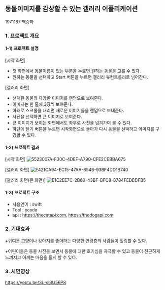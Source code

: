 ## 동물이미지를 감상할 수 있는 갤러리 어플리케이션

1971187 백승하

### 1. 프로젝트 개요

#### 1-1) 프로젝트 설명

[시작 화면]
+ 첫 화면에서 동물이름이 있는 부분을 누르면 원하는 동물을 고를 수 있다.
+ 원하는 동물을 선택하고 Start 버튼을 누르면 갤러리 뷰컨트롤러로 넘어간다.

[갤러리 화면]
+ 선택한 동물의 다양한 이미지를 랜덤으로 보여준다.
+ 이미지는 한 줄에 3장씩 보여준다.
+ 아래로 스크롤을 내리면 새로운 이미지들을 랜덤으로 보내준다.
+ 사진을 선택하면 큰 이미지로 보여준다.
+ 큰 이미지가 보이는 화면에서도 좌우로 사진을 넘겨가며 볼 수 있다.
+ 하단에 닫기 버튼을 누르면 시작화면으로 돌아가 다시 동물을 선택하고 이미지를 구경할 수 있다.

#### 1-2) 프로젝트 결과
[시작 화면]
![5523007A-F30C-4DEF-A790-CFE2CEBBA675](https://github.com/tisu5827/BSH_Ios_Project/assets/150587760/84fa0bf2-1939-4a86-a00d-9dc4897293b5)

[갤러리 화면]
![E421CA94-EC15-47AA-8546-93BF4DD1B740](https://github.com/tisu5827/BSH_Ios_Project/assets/150587760/8be8de4f-7f23-4feb-aed5-f6309dd29173)

[갤러리 화면(큰 화면)]
![E1C2EE7C-2B69-43BF-BFC8-8784FEDBDFB5](https://github.com/tisu5827/BSH_Ios_Project/assets/150587760/f3148b0e-00ef-4dfc-b2b3-56c3c6f50c38)

#### 1-3) 프로젝트 구조
+ 사용언어 : swift
+ Tool : xcode
+ api : https://thecatapi.com, https://thedogapi.com

### 2. 기대효과
+귀여운 고양이나 강아지를 좋아하는 다양한 연령층의 사람들이 힐링할 수 있다.

+어린이들은 동물 사진을 보면서 동물에 대한 호기심을 자극할 수 있고 동물이 친근하게 느껴지고 아끼는 마음을 들게 할 수 있다.

### 3. 시연영상

https://youtu.be/3L-sl3U56P8
